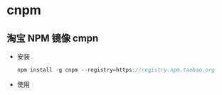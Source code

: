 # cnpm

## 淘宝 NPM 镜像 cmpn

*   安装

    ```javascript
    npm install -g cnpm --registry=https://registry.npm.taobao.org
    ```

*   使用
